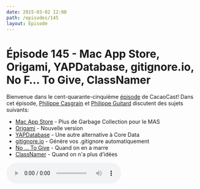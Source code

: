```yaml
---
date: 2015-03-02 12:00
path: /episodes/145
layout: Episode
---
```

# Épisode 145 - Mac App Store, Origami, YAPDatabase, gitignore.io, No F… To Give, ClassNamer
<p>Bienvenue dans le cent-quarante-cinquième <a href="https://cacaocast.com/media/cacaocast_145.m4a" title="CacaoCast Episode 145">épisode</a> de CacaoCast! Dans cet épisode, <a href="http://www.twitter.com/philippec" title="Philippe Casgrain sur Twitter">Philippe Casgrain</a> et <a href="http://www.twitter.com/philippeguitard" title="Philippe Guitard sur Twitter">Philippe Guitard</a> discutent des sujets suivants:</p>
<ul><li><a href="https://developer.apple.com/news/?id=02202015a" title="Mac App Store">Mac App Store</a> - Plus de Garbage Collection pour le MAS</li>
<li><a href="http://facebook.github.io/origami/" title="Origami">Origami</a> - Nouvelle version</li>
<li><a href="https://github.com/yapstudios/YapDatabase" title="YAPDatabase">YAPDatabase</a> - Une autre alternative à Core Data</li>
<li><a href="https://www.gitignore.io" title="gitignore.io">gitignore.io</a> - Génère vos .gitignore automatiquement</li>
<li><a href="http://nofuckstogive.today" title="No F… To Give">No … To Give</a> - Quand on en a marre</li>
<li><a href="http://classnamer.com" title="ClassNamer">ClassNamer</a> - Quand on n'a plus d’idées</li>
</ul>
<p><audio controls><source src="https://cacaocast.com/media/cacaocast_145.m4a" type="audio/mpeg"><source src="https://cacaocast.com/media/cacaocast_145.m4a" type="audio/mp4">Votre navigateur ne supporte pas l'élément audio / Your browser does not support the audio element.</audio></p>
